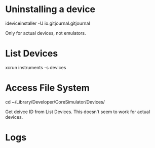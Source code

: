 # Uninstalling a device

ideviceinstaller -U io.gitjournal.gitjournal

Only for actual devices, not emulators.

# List Devices

xcrun instruments -s devices

# Access File System

cd ~/Library/Developer/CoreSimulator/Devices/

Get deivce ID from List Devices. This doesn't seem to work for actual devices.

# Logs


